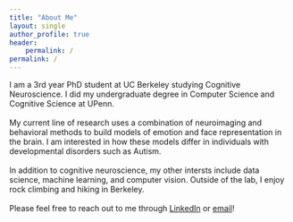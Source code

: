 ```yaml
---
title: "About Me"
layout: single
author_profile: true
header:
    permalink: /
permalink: /
---
```


I am a 3rd year PhD student at UC Berkeley studying Cognitive Neuroscience. I did my undergraduate degree in Computer Science and Cognitive Science at UPenn.
<br><br>
My current line of research uses a combination of neuroimaging and behavioral methods to build models of emotion and face representation in the brain.  I am interested in how these models differ in individuals with developmental disorders such as Autism.  
<br>
In addition to cognitive neuroscience, my other intersts include data science, machine learning, and computer vision.  Outside of the lab, I enjoy rock climbing and hiking in Berkeley.
<br><br>
Please feel free to reach out to me through [LinkedIn](https://www.linkedin.com/in/susanhao/) or [email](mailto:susanhao@berkeley.edu)!
